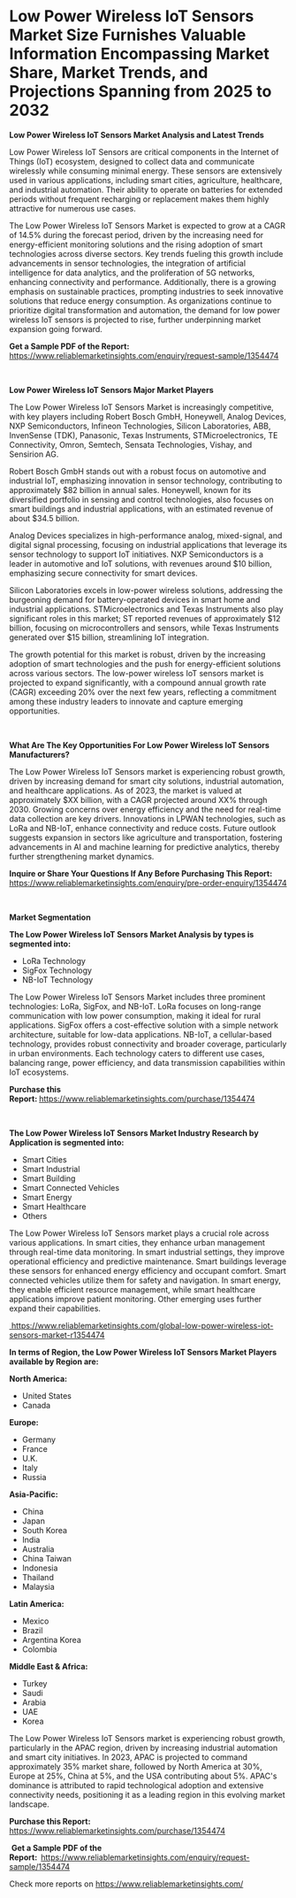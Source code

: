 <p><h1>Low Power Wireless IoT Sensors Market Size Furnishes Valuable Information Encompassing Market Share, Market Trends, and Projections Spanning from 2025 to 2032</h1></p><p><strong>Low Power Wireless IoT Sensors Market Analysis and Latest Trends</strong></p>
<p><p>Low Power Wireless IoT Sensors are critical components in the Internet of Things (IoT) ecosystem, designed to collect data and communicate wirelessly while consuming minimal energy. These sensors are extensively used in various applications, including smart cities, agriculture, healthcare, and industrial automation. Their ability to operate on batteries for extended periods without frequent recharging or replacement makes them highly attractive for numerous use cases.</p><p>The Low Power Wireless IoT Sensors Market is expected to grow at a CAGR of 14.5% during the forecast period, driven by the increasing need for energy-efficient monitoring solutions and the rising adoption of smart technologies across diverse sectors. Key trends fueling this growth include advancements in sensor technologies, the integration of artificial intelligence for data analytics, and the proliferation of 5G networks, enhancing connectivity and performance. Additionally, there is a growing emphasis on sustainable practices, prompting industries to seek innovative solutions that reduce energy consumption. As organizations continue to prioritize digital transformation and automation, the demand for low power wireless IoT sensors is projected to rise, further underpinning market expansion going forward.</p></p>
<p><strong>Get a Sample PDF of the Report:&nbsp;</strong> <a href="https://www.reliablemarketinsights.com/enquiry/request-sample/1354474?utm_campaign=3560&utm_medium=2&utm_source=Github&utm_content=ia&utm_term=07042025&utm_id=low-power-wireless-iot-sensors">https://www.reliablemarketinsights.com/enquiry/request-sample/1354474</a></p>
<p>&nbsp;</p>
<p><strong>Low Power Wireless IoT Sensors Major Market Players</strong></p>
<p><p>The Low Power Wireless IoT Sensors Market is increasingly competitive, with key players including Robert Bosch GmbH, Honeywell, Analog Devices, NXP Semiconductors, Infineon Technologies, Silicon Laboratories, ABB, InvenSense (TDK), Panasonic, Texas Instruments, STMicroelectronics, TE Connectivity, Omron, Semtech, Sensata Technologies, Vishay, and Sensirion AG.</p><p>Robert Bosch GmbH stands out with a robust focus on automotive and industrial IoT, emphasizing innovation in sensor technology, contributing to approximately $82 billion in annual sales. Honeywell, known for its diversified portfolio in sensing and control technologies, also focuses on smart buildings and industrial applications, with an estimated revenue of about $34.5 billion.</p><p>Analog Devices specializes in high-performance analog, mixed-signal, and digital signal processing, focusing on industrial applications that leverage its sensor technology to support IoT initiatives. NXP Semiconductors is a leader in automotive and IoT solutions, with revenues around $10 billion, emphasizing secure connectivity for smart devices.</p><p>Silicon Laboratories excels in low-power wireless solutions, addressing the burgeoning demand for battery-operated devices in smart home and industrial applications. STMicroelectronics and Texas Instruments also play significant roles in this market; ST reported revenues of approximately $12 billion, focusing on microcontrollers and sensors, while Texas Instruments generated over $15 billion, streamlining IoT integration.</p><p>The growth potential for this market is robust, driven by the increasing adoption of smart technologies and the push for energy-efficient solutions across various sectors. The low-power wireless IoT sensors market is projected to expand significantly, with a compound annual growth rate (CAGR) exceeding 20% over the next few years, reflecting a commitment among these industry leaders to innovate and capture emerging opportunities.</p></p>
<p>&nbsp;</p>
<p><strong>What Are The Key Opportunities For Low Power Wireless IoT Sensors Manufacturers?</strong></p>
<p><p>The Low Power Wireless IoT Sensors market is experiencing robust growth, driven by increasing demand for smart city solutions, industrial automation, and healthcare applications. As of 2023, the market is valued at approximately $XX billion, with a CAGR projected around XX% through 2030. Growing concerns over energy efficiency and the need for real-time data collection are key drivers. Innovations in LPWAN technologies, such as LoRa and NB-IoT, enhance connectivity and reduce costs. Future outlook suggests expansion in sectors like agriculture and transportation, fostering advancements in AI and machine learning for predictive analytics, thereby further strengthening market dynamics.</p></p>
<p><strong>Inquire or Share Your Questions If Any Before Purchasing This Report:</strong> <a href="https://www.reliablemarketinsights.com/enquiry/pre-order-enquiry/1354474?utm_campaign=3560&utm_medium=2&utm_source=Github&utm_content=ia&utm_term=07042025&utm_id=low-power-wireless-iot-sensors">https://www.reliablemarketinsights.com/enquiry/pre-order-enquiry/1354474</a></p>
<p>&nbsp;</p>
<p><strong>Market Segmentation</strong></p>
<p><strong>The Low Power Wireless IoT Sensors Market Analysis by types is segmented into:</strong></p>
<p><ul><li>LoRa Technology</li><li>SigFox Technology</li><li>NB-IoT Technology</li></ul></p>
<p><p>The Low Power Wireless IoT Sensors Market includes three prominent technologies: LoRa, SigFox, and NB-IoT. LoRa focuses on long-range communication with low power consumption, making it ideal for rural applications. SigFox offers a cost-effective solution with a simple network architecture, suitable for low-data applications. NB-IoT, a cellular-based technology, provides robust connectivity and broader coverage, particularly in urban environments. Each technology caters to different use cases, balancing range, power efficiency, and data transmission capabilities within IoT ecosystems.</p></p>
<p><strong>Purchase this Report:&nbsp;</strong><a href="https://www.reliablemarketinsights.com/purchase/1354474?utm_campaign=3560&utm_medium=2&utm_source=Github&utm_content=ia&utm_term=07042025&utm_id=low-power-wireless-iot-sensors">https://www.reliablemarketinsights.com/purchase/1354474</a></p>
<p>&nbsp;</p>
<p><strong>The Low Power Wireless IoT Sensors Market Industry Research by Application is segmented into:</strong></p>
<p><ul><li>Smart Cities</li><li>Smart Industrial</li><li>Smart Building</li><li>Smart Connected Vehicles</li><li>Smart Energy</li><li>Smart Healthcare</li><li>Others</li></ul></p>
<p><p>The Low Power Wireless IoT Sensors market plays a crucial role across various applications. In smart cities, they enhance urban management through real-time data monitoring. In smart industrial settings, they improve operational efficiency and predictive maintenance. Smart buildings leverage these sensors for enhanced energy efficiency and occupant comfort. Smart connected vehicles utilize them for safety and navigation. In smart energy, they enable efficient resource management, while smart healthcare applications improve patient monitoring. Other emerging uses further expand their capabilities.</p></p>
<p><a href="https://www.reliablemarketinsights.com/global-low-power-wireless-iot-sensors-market-r1354474?utm_campaign=3560&utm_medium=2&utm_source=Github&utm_content=ia&utm_term=07042025&utm_id=low-power-wireless-iot-sensors">&nbsp;https://www.reliablemarketinsights.com/global-low-power-wireless-iot-sensors-market-r1354474</a></p>
<p><strong>In terms of Region, the Low Power Wireless IoT Sensors Market Players available by Region are:</strong></p>
<p>
    <p> <strong> North America: </strong>
        <ul>
            <li>United States</li>
            <li>Canada</li>
        </ul>
        </p> 
    <p> <strong> Europe: </strong>
        <ul>
            <li>Germany</li>
            <li>France</li>
            <li>U.K.</li>
            <li>Italy</li>
            <li>Russia</li>
        </ul>
        </p> 
    <p> <strong> Asia-Pacific: </strong>
        <ul>
            <li>China</li>
            <li>Japan</li>
            <li>South Korea</li>
            <li>India</li>
            <li>Australia</li>
            <li>China Taiwan</li>
            <li>Indonesia</li>
            <li>Thailand</li>
            <li>Malaysia</li>
        </ul>
        </p> 
    <p> <strong> Latin America: </strong>
        <ul>
            <li>Mexico</li>
            <li>Brazil</li>
            <li>Argentina Korea</li>
            <li>Colombia</li>
        </ul>
        </p> 
    <p> <strong> Middle East & Africa: </strong>
        <ul>
            <li>Turkey</li>
            <li>Saudi</li>
            <li>Arabia</li>
            <li>UAE</li>
            <li>Korea</li>
        </ul>
    </p>
    </p>
<p><p>The Low Power Wireless IoT Sensors market is experiencing robust growth, particularly in the APAC region, driven by increasing industrial automation and smart city initiatives. In 2023, APAC is projected to command approximately 35% market share, followed by North America at 30%, Europe at 25%, China at 5%, and the USA contributing about 5%. APAC's dominance is attributed to rapid technological adoption and extensive connectivity needs, positioning it as a leading region in this evolving market landscape.</p></p>
<p><strong>Purchase this Report: </strong><a href="https://www.reliablemarketinsights.com/purchase/1354474?utm_campaign=3560&utm_medium=2&utm_source=Github&utm_content=ia&utm_term=07042025&utm_id=low-power-wireless-iot-sensors">https://www.reliablemarketinsights.com/purchase/1354474</a></p>
<p>&nbsp;<strong>Get a Sample PDF of the Report:&nbsp;&nbsp;</strong><a href="https://www.reliablemarketinsights.com/enquiry/request-sample/1354474?utm_campaign=3560&utm_medium=2&utm_source=Github&utm_content=ia&utm_term=07042025&utm_id=low-power-wireless-iot-sensors">https://www.reliablemarketinsights.com/enquiry/request-sample/1354474</a></p>
<p><strong></strong></p>
<p>Check more reports on <a href="https://www.reliablemarketinsights.com/?utm_campaign=3560&utm_medium=2&utm_source=Github&utm_content=ia&utm_term=07042025&utm_id=low-power-wireless-iot-sensors">https://www.reliablemarketinsights.com/</a></p>